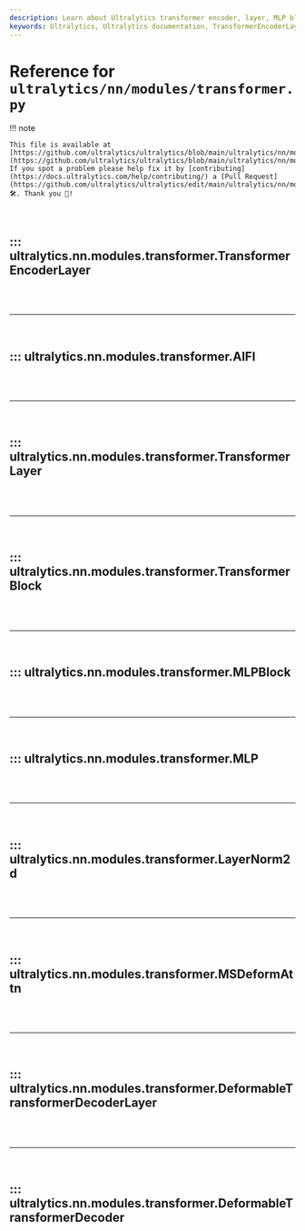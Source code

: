 ```yaml
---
description: Learn about Ultralytics transformer encoder, layer, MLP block, LayerNorm2d and the deformable transformer decoder layer. Expand your understanding of these crucial AI modules.
keywords: Ultralytics, Ultralytics documentation, TransformerEncoderLayer, TransformerLayer, MLPBlock, LayerNorm2d, DeformableTransformerDecoderLayer
---
```


# Reference for `ultralytics/nn/modules/transformer.py`

!!! note

    This file is available at [https://github.com/ultralytics/ultralytics/blob/main/ultralytics/nn/modules/transformer.py](https://github.com/ultralytics/ultralytics/blob/main/ultralytics/nn/modules/transformer.py). If you spot a problem please help fix it by [contributing](https://docs.ultralytics.com/help/contributing/) a [Pull Request](https://github.com/ultralytics/ultralytics/edit/main/ultralytics/nn/modules/transformer.py) 🛠️. Thank you 🙏!

<br>

## ::: ultralytics.nn.modules.transformer.TransformerEncoderLayer

<br><br><hr><br>

## ::: ultralytics.nn.modules.transformer.AIFI

<br><br><hr><br>

## ::: ultralytics.nn.modules.transformer.TransformerLayer

<br><br><hr><br>

## ::: ultralytics.nn.modules.transformer.TransformerBlock

<br><br><hr><br>

## ::: ultralytics.nn.modules.transformer.MLPBlock

<br><br><hr><br>

## ::: ultralytics.nn.modules.transformer.MLP

<br><br><hr><br>

## ::: ultralytics.nn.modules.transformer.LayerNorm2d

<br><br><hr><br>

## ::: ultralytics.nn.modules.transformer.MSDeformAttn

<br><br><hr><br>

## ::: ultralytics.nn.modules.transformer.DeformableTransformerDecoderLayer

<br><br><hr><br>

## ::: ultralytics.nn.modules.transformer.DeformableTransformerDecoder

<br><br>
